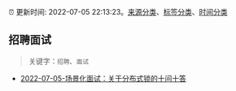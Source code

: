:alarm_clock: 更新时间: 2022-07-05 22:13:23。[来源分类](../README.md)、[标签分类](../TAGS.md)、[时间分类](../TIMELINE.md)

## 招聘面试


> 关键字：`招聘`、`面试`



- [2022-07-05-场景化面试：关于分布式锁的十问十答](https://toutiao.io/k/1uhzu4h) 